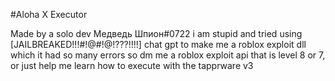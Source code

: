 #Aloha X Executor

Made by a solo dev Медведь Шпион#0722 i am stupid and tried using [JAILBREAKED!!!#!@#!@!???!!!!] chat gpt to make me a roblox exploit dll which it had so many errors so dm me a roblox exploit api that is level 8 or 7, or just help me learn how to execute with the tapprware v3

